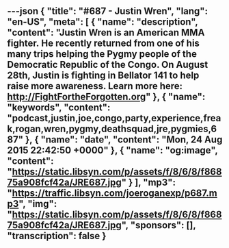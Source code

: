 ---json
{
  "title": "#687 - Justin Wren",
  "lang": "en-US",
  "meta": [
    {
      "name": "description",
      "content": "Justin Wren is an American MMA fighter. He recently returned from one of his many trips helping the Pygmy people of the Democratic Republic of the Congo. On August 28th, Justin is fighting in Bellator 141 to help raise more awareness. Learn more here: http://FightFortheForgotten.org"
    },
    {
      "name": "keywords",
      "content": "podcast,justin,joe,congo,party,experience,freak,rogan,wren,pygmy,deathsquad,jre,pygmies,687"
    },
    {
      "name": "date",
      "content": "Mon, 24 Aug 2015 22:42:50 +0000"
    },
    {
      "name": "og:image",
      "content": "https://static.libsyn.com/p/assets/f/8/6/8/f86875a908fcf42a/JRE687.jpg"
    }
  ],
  "mp3": "https://traffic.libsyn.com/joeroganexp/p687.mp3",
  "img": "https://static.libsyn.com/p/assets/f/8/6/8/f86875a908fcf42a/JRE687.jpg",
  "sponsors": [],
  "transcription": false
}
---
<episode-header />

<timemark seconds="0" />

<transcribe-call-to-action />

<episode-footer />